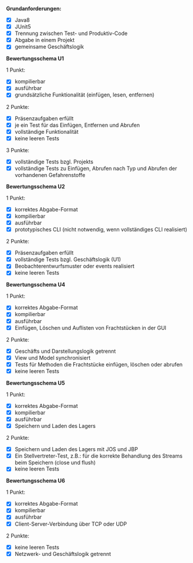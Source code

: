  

**Grundanforderungen:**

* [x] Java8 
* [x] JUnit5 
* [x] Trennung zwischen Test- und Produktiv-Code
* [x]  Abgabe in einem Projekt 
* [x] gemeinsame Geschäftslogik 

**Bewertungsschema U1** 

1 Punkt: 

* [x] kompilierbar 
* [x] ausführbar 
* [x] grundsätzliche Funktionalität (einfügen, lesen, entfernen) 

2 Punkte: 

* [x] Präsenzaufgaben erfüllt 
* [x] je ein Test für das Einfügen, Entfernen und Abrufen 
* [x] vollständige Funktionalität 
* [x] keine leeren Tests 

3 Punkte: 

* [x] vollständige Tests bzgl. Projekts 
* [x] vollständige Tests zu Einfügen, Abrufen nach Typ und Abrufen der vorhandenen Gefahrenstoffe 

**Bewertungsschema U2** 

1 Punkt: 

* [x] korrektes Abgabe-Format 
* [x] kompilierbar 
* [x] ausführbar 
* [x] prototypisches CLI (nicht notwendig, wenn vollständiges CLI realisiert) 

2 Punkte: 

* [x] Präsenzaufgaben erfüllt 
* [x] vollständige Tests bzgl. Geschäftslogik (U1) 
* [x] Beobachterentwurfsmuster oder events realisiert 
* [x] keine leeren Tests 

**Bewertungsschema U4** 

1 Punkt: 

* [x] korrektes Abgabe-Format 
* [x] kompilierbar 
* [x] ausführbar 
* [x] Einfügen, Löschen und Auflisten von Frachtstücken in der GUI 

2 Punkte: 

* [x] Geschäfts und Darstellungslogik getrennt 
* [x] View und Model synchronisiert 
* [x] Tests für Methoden die Frachtstücke einfügen, löschen oder abrufen 
* [x] keine leeren Tests 

**Bewertungsschema U5**

1 Punkt:

* [x] korrektes Abgabe-Format
* [x] kompilierbar
* [x] ausführbar
* [x] Speichern und Laden des Lagers

2 Punkte:

* [x]  Speichern und Laden des Lagers mit JOS und JBP
* [x] Ein Stellvertreter-Test, z.B.: für die korrekte Behandlung des Streams beim Speichern (close und flush)
* [x] keine leeren Tests

**Bewertungsschema U6**

1 Punkt:

* [x]  korrektes Abgabe-Format
* [x]  kompilierbar
* [x]  ausführbar
* [x]  Client-Server-Verbindung über TCP oder UDP

2 Punkte:

* [x]  keine leeren Tests
* [x]  Netzwerk- und Geschäftslogik getrennt